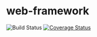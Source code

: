 # web-framework
![Build Status](https://travis-ci.org/jvallejodiaz/web-framework.svg?branch=master)
[![Coverage Status](https://coveralls.io/repos/github/jvallejodiaz/web-framework/badge.svg?branch=master)](https://coveralls.io/github/jvallejodiaz/web-framework?branch=master)
